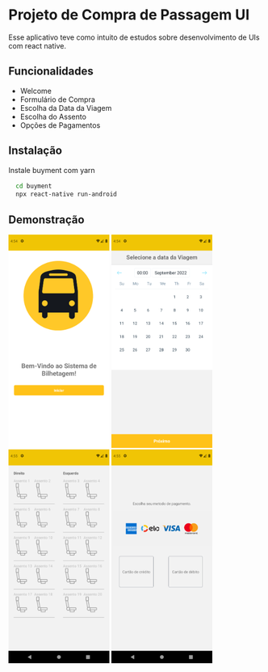 # Projeto de Compra de Passagem UI

Esse aplicativo teve como intuito de estudos sobre desenvolvimento de UIs com react native.

## Funcionalidades

- Welcome
- Formulário de Compra
- Escolha da Data da Viagem
- Escolha do Assento
- Opções de Pagamentos

## Instalação

Instale buyment com yarn

```bash
  cd buyment
  npx react-native run-android
```

## Demonstração

<p>
<img width="200" src="./pictures_view/welcome.png" /> <img width="200" src="./pictures_view/selectDay.png" /> <img width="200" src="./pictures_view/seat.png" /> <img width="200" src="./pictures_view/payment.png" />
</p>
